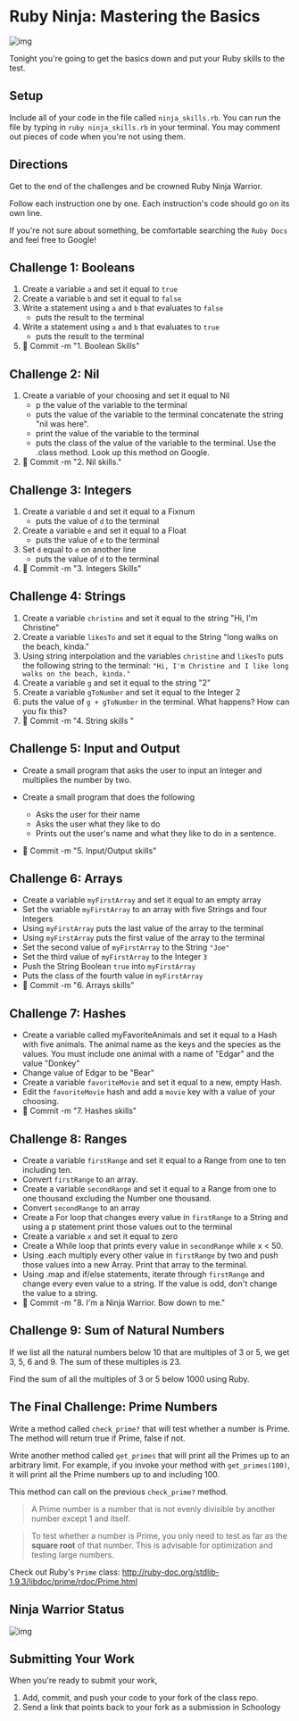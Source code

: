 # Ruby Ninja: Mastering the Basics

![img](https://41dmav17y2a239wj1k1kd0yt-wpengine.netdna-ssl.com/monitor/wp-content/uploads/sites/3/2016/04/365-Ninja.png)

Tonight you're going to get the basics down and put your Ruby skills to the test.

## Setup

Include all of your code in the file called ```ninja_skills.rb```.  You can run the file by typing in ```ruby ninja_skills.rb``` in your terminal. You may comment out pieces of code when you're not using them.

## Directions

Get to the end of the challenges and be crowned Ruby Ninja Warrior.

Follow each instruction one by one. Each instruction's code should go on its own line.

If you're not sure about something, be comfortable searching the `Ruby Docs` and feel free to Google!

## Challenge 1: Booleans
1.  Create a variable `a` and set it equal to `true`
2.  Create a variable `b` and set it equal to `false`
3.  Write a statement using `a` and `b` that evaluates to `false`
    - puts the result to the terminal
4.  Write a statement using `a` and `b` that evaluates to `true`
    - puts the result to the terminal
5. :dart: Commit -m "1. Boolean Skills"

## Challenge 2: Nil
1.  Create a variable of your choosing and set it equal to Nil
    - p the value of the variable to the terminal
    - puts the value of the variable to the terminal concatenate the string "nil was here".
    - print the value of the variable to the terminal
    - puts the class of the value of the variable to the terminal.  Use the .class method.  Look up this method on Google.
2. :dart: Commit -m "2. Nil skills."

## Challenge 3: Integers
1.  Create a variable `d` and set it equal to a Fixnum
    -  puts the value of `d`  to the terminal
2.  Create a variable `e` and set it equal to a Float
    -  puts the value of `e`  to the terminal
3.  Set `d` equal to `e` on another line
    -  puts the value of `d` to the terminal
4. :dart: Commit -m "3. Integers Skills"

## Challenge 4: Strings
1.  Create a variable `christine` and set it equal to the string "Hi, I'm Christine"
2.  Create a variable `likesTo` and set it equal to the String "long walks on the beach, kinda."
3.  Using string interpolation and the variables `christine` and `likesTo` puts the following string to the terminal:
    `"Hi, I'm Christine and I like long walks on the beach, kinda."`
4.  Create a variable `g` and set it equal to the string "2"
5.  Create a variable `gToNumber` and set it equal to the Integer 2
6.  puts the value of `g + gToNumber` in the terminal.  What happens?  How can you fix this?  
7. :dart: Commit -m "4. String skills "


## Challenge 5: Input and Output
-  Create a small program that asks the user to input an Integer and multiplies the number by two.  

-  Create a small program that does the following
    -  Asks the user for their name
    -  Asks the user what they like to do
    -  Prints out the user's name and what they like to do in a sentence.
- :dart: Commit -m "5. Input/Output skills"

## Challenge 6: Arrays
-  Create a variable ```myFirstArray``` and set it equal to an empty array
-  Set the variable ```myFirstArray``` to an array with five Strings and four Integers
-  Using ```myFirstArray``` puts the last value of the array to the terminal
-  Using ```myFirstArray``` puts the first value of the array to the terminal
-  Set the second value of ```myFirstArray``` to the String ```"Joe"```
-  Set the third value of ```myFirstArray``` to the Integer ```3```
-  Push the String Boolean ```true``` into ```myFirstArray```
-  Puts the class of the fourth value in ```myFirstArray```
- :dart: Commit -m "6. Arrays skills"

## Challenge 7: Hashes
-  Create a variable called myFavoriteAnimals and set it equal to a Hash with five animals.  The animal name as the keys and the species as the values.  You must include one animal with a name of "Edgar" and the value "Donkey"
-  Change value of Edgar to be "Bear"
-  Create a variable ```favoriteMovie``` and set it equal to a new, empty Hash.
-  Edit the ```favoriteMovie``` hash and add a ```movie``` key with a value of your choosing.
- :dart: Commit -m "7. Hashes skills"

## Challenge 8: Ranges
-  Create a variable ```firstRange``` and set it equal to a Range from one to ten including ten.
-  Convert ```firstRange``` to an array.
-  Create a variable ```secondRange``` and set it equal to a Range from one to one thousand excluding the Number one thousand.  
-  Convert ```secondRange``` to an array
-  Create a For loop that changes every value in ```firstRange``` to a String and using a p statement print those values out to the terminal
- Create a variable ```x``` and set it equal to zero
- Create a While loop that prints every value in ```secondRange``` while x < 50.
- Using .each multiply every other value in ```firstRange``` by two and push those values into a new Array.  Print that array to the terminal.
- Using .map and if/else statements, iterate through ```firstRange``` and change every even value to a string.  If the value is odd, don't change the value to a string.
- :dart: Commit -m "8. I'm a Ninja Warrior. Bow down to me."

## Challenge 9: Sum of Natural Numbers
If we list all the natural numbers below 10 that are multiples of 3 or 5, we get 3, 5, 6 and 9. The sum of these multiples is 23.

Find the sum of all the multiples of 3 or 5 below 1000 using Ruby.

## The Final Challenge: Prime Numbers

Write a method called `check_prime?` that will test whether a number is Prime. The method will return true if Prime, false if not.

Write another method called `get_primes` that will print all the Primes up to an arbitrary limit. For example, if you invoke your method with `get_primes(100)`, it will print all the Prime numbers up to and including 100.

This method can call on the previous `check_prime?` method.


> A Prime number is a number that is not evenly divisible by another number except 1 and itself.

> To test whether a number is Prime, you only need to test as far as the **square root** of that number. This is advisable for optimization and testing large numbers.

Check out Ruby's `Prime` class: http://ruby-doc.org/stdlib-1.9.3/libdoc/prime/rdoc/Prime.html

## Ninja Warrior Status
![img](http://img.blogduwebdesign.com/benjamin-sanchez/578/couvRubyNinja.jpg)

## Submitting Your Work

  When you're ready to submit your work,

  1.  Add, commit, and push your code to your fork of the class repo.
  2.  Send a link that points back to your fork as a submission in Schoology